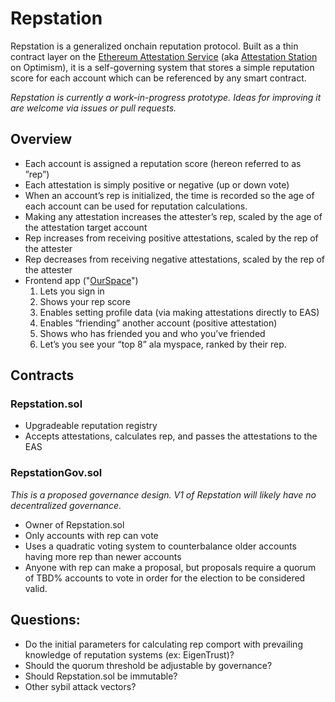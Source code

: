 # Repstation

Repstation is a generalized onchain reputation protocol. Built as a thin contract layer on the [Ethereum Attestation Service](https://attest.sh/) (aka [Attestation Station](https://community.optimism.io/docs/identity/atst-v1/) on Optimism), it is a self-governing system that stores a simple reputation score for each account which can be referenced by any smart contract.

*Repstation is currently a work-in-progress prototype. Ideas for improving it are welcome via issues or pull requests.*

## Overview

- Each account is assigned a reputation score (hereon referred to as ”rep”)
- Each attestation is simply positive or negative (up or down vote)
- When an account’s rep is initialized, the time is recorded so the age of each account can be used for reputation calculations.
- Making any attestation increases the attester’s rep, scaled by the age of the attestation target account
- Rep increases from receiving positive attestations, scaled by the rep of the attester
- Rep decreases from receiving negative attestations, scaled by the rep of the attester
- Frontend app ("[OurSpace](https://github.com/gigamesh/ourspace)")
    1. Lets you sign in
    2. Shows your rep score
    3. Enables setting profile data (via making attestations directly to EAS)
    4. Enables “friending” another account (positive attestation)
    5. Shows who has friended you and who you’ve friended
    6. Let’s you see your “top 8” ala myspace, ranked by their rep.

## Contracts

### Repstation.sol

- Upgradeable reputation registry
- Accepts attestations, calculates rep, and passes the attestations to the EAS

### RepstationGov.sol
*This is a proposed governance design. V1 of Repstation will likely have no decentralized governance.*
- Owner of Repstation.sol
- Only accounts with rep can vote
- Uses a quadratic voting system to counterbalance older accounts having more rep than newer accounts
- Anyone with rep can make a proposal, but proposals require a quorum of TBD% accounts to vote in order for the election to be considered valid.

## Questions:

- Do the initial parameters for calculating rep comport with prevailing knowledge of reputation systems (ex: EigenTrust)?
- Should the quorum threshold be adjustable by governance?
- Should Repstation.sol be immutable?
- Other sybil attack vectors?
